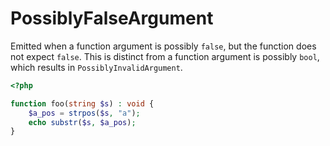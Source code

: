 # PossiblyFalseArgument

Emitted when a function argument is possibly `false`, but the function does not expect `false`. This is distinct from a function argument is possibly `bool`, which results in `PossiblyInvalidArgument`.

```php
<?php

function foo(string $s) : void {
    $a_pos = strpos($s, "a");
    echo substr($s, $a_pos);
}
```
